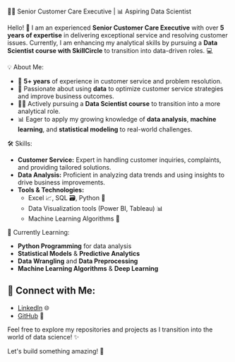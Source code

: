  👨‍💼 Senior Customer Care Executive | 📊 Aspiring Data Scientist

Hello! 👋 I am an experienced **Senior Customer Care Executive** with over **5 years of expertise** in delivering exceptional service and resolving customer issues. Currently, I am enhancing my analytical skills by pursuing a **Data Scientist course with SkillCircle** to transition into data-driven roles. 💻

 💡 About Me:
- 🚀 **5+ years** of experience in customer service and problem resolution.
- 🎯 Passionate about using **data** to optimize customer service strategies and improve business outcomes.
- 🧑‍🎓 Actively pursuing a **Data Scientist course** to transition into a more analytical role.
- 📊 Eager to apply my growing knowledge of **data analysis**, **machine learning**, and **statistical modeling** to real-world challenges.

 🛠️ Skills:
- **Customer Service:** Expert in handling customer inquiries, complaints, and providing tailored solutions.
- **Data Analysis:** Proficient in analyzing data trends and using insights to drive business improvements.
- **Tools & Technologies:** 
  - Excel 📈, SQL 🗃️, Python 🐍
  - Data Visualization tools (Power BI, Tableau) 📊
  - Machine Learning Algorithms 🤖

 🌱 Currently Learning:
- **Python Programming** for data analysis
- **Statistical Models** & **Predictive Analytics**
- **Data Wrangling** and **Data Preprocessing**
- **Machine Learning Algorithms** & **Deep Learning**

## 🔗 Connect with Me:
- [LinkedIn](www.linkedin.com/in/babita-rawat-b2bb08290) 🌐
- [GitHub](https://github.com/yourusername) 📂

Feel free to explore my repositories and projects as I transition into the world of data science! ✨

Let's build something amazing! 🚀

